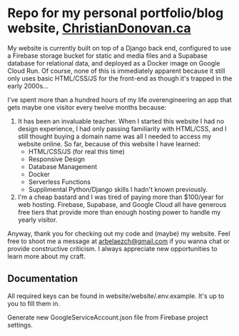 # Repo for my personal portfolio/blog website, [ChristianDonovan.ca](http://christiandonovan.ca/)

My website is currently built on top of a Django back end, configured to use a Firebase storage bucket for static and media files and a Supabase database for relational data, and deployed as a Docker image on Google Cloud Run. Of course, none of this is immediately apparent because it still only uses basic HTML/CSS/JS for the front-end as though it's trapped in the early 2000s...

I've spent more than a hundred hours of my life overengineering an app that gets maybe one visitor every twelve months because:

1. It has been an invaluable teacher. When I started this website I had no design experience, I had only passing familiarity with HTML/CSS, and I still thought buying a domain name was all I needed to access my website online. So far, because of this website I have learned:
    * HTML/CSS/JS (for real this time)
    * Responsive Design
    * Database Management
    * Docker
    * Serverless Functions
    * Supplimental Python/Django skills I hadn't known previously.
2. I'm a cheap bastard and I was tired of paying more than $100/year for web hosting. Firebase, Supabase, and Google Cloud all have generous free tiers that provide more than enough hosting power to handle my yearly visitor.

Anyway, thank you for checking out my code and (maybe) my website. Feel free to shoot me a message at arbelaezch@gmail.com if you wanna chat or provide constructive criticism. I always appreciate new opportunities to learn more about my craft.

## Documentation

All required keys can be found in website/website/.env.example. It's up to you to fill them in.

Generate new GoogleServiceAccount.json file from Firebase project settings.
